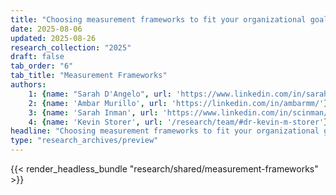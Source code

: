 ```yaml
---
title: "Choosing measurement frameworks to fit your organizational goals"
date: 2025-08-06
updated: 2025-08-26
research_collection: "2025"
draft: false
tab_order: "6"
tab_title: "Measurement Frameworks"
authors:
    1: {name: "Sarah D'Angelo", url: 'https://www.linkedin.com/in/sarahrdangelo/'}
    2: {name: 'Ambar Murillo', url: 'https://linkedin.com/in/ambarmm/'}
    3: {name: 'Sarah Inman', url: 'https://www.linkedin.com/in/scinman/'}
    4: {name: 'Kevin Storer', url: '/research/team/#dr-kevin-m-storer'}
headline: "Choosing measurement frameworks to fit your organizational goals"
type: "research_archives/preview"
---
```

{{< render_headless_bundle "research/shared/measurement-frameworks" >}}
